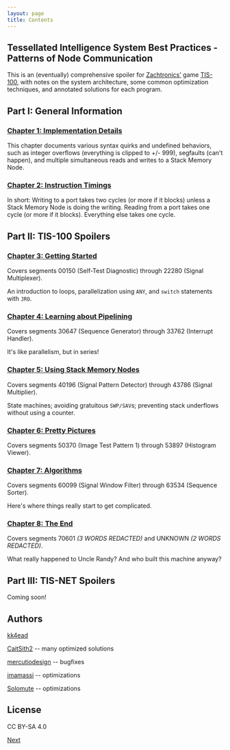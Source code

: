 ```yaml
---
layout: page
title: Contents
---
```


## Tessellated Intelligence System Best Practices - Patterns of Node Communication

This is an (eventually) comprehensive spoiler for [Zachtronics'](http://www.zachtronics.com/) game [TIS-100](http://www.zachtronics.com/tis-100/), with notes on the system architecture, some common optimization techniques, and annotated solutions for each program.

## Part I: General Information

### [Chapter 1: Implementation Details](chapter01.html)

This chapter documents various syntax quirks and undefined behaviors, such as integer overflows (everything is clipped to +/- 999), segfaults (can't happen), and multiple simultaneous reads and writes to a Stack Memory Node.

### [Chapter 2: Instruction Timings](chapter02.html)

In short: Writing to a port takes two cycles (or more if it blocks) unless a Stack Memory Node is doing the writing. Reading from a port takes one cycle (or more if it blocks). Everything else takes one cycle.

## Part II: TIS-100 Spoilers

### [Chapter 3: Getting Started](chapter03.html)

Covers segments 00150 (Self-Test Diagnostic) through 22280 (Signal Multiplexer).

An introduction to loops, parallelization using `ANY`, and `switch` statements with `JRO`.

### [Chapter 4: Learning about Pipelining](chapter04.html)

Covers segments 30647 (Sequence Generator) through 33762 (Interrupt Handler).

It's like parallelism, but in series!

### [Chapter 5: Using Stack Memory Nodes](chapter05.html)

Covers segments 40196 (Signal Pattern Detector) through 43786 (Signal Multiplier).

State machines; avoiding gratuitous `SWP/SAV`s; preventing stack underflows without using a counter.

### [Chapter 6: Pretty Pictures](chapter06.html)

Covers segments 50370 (Image Test Pattern 1) through 53897 (Histogram Viewer).

### [Chapter 7: Algorithms](chapter07.html)

Covers segments 60099 (Signal Window Filter) through 63534 (Sequence Sorter).

Here's where things really start to get complicated.

### [Chapter 8: The End](chapter08.html)

Covers segments 70601 *(3 WORDS REDACTED)* and UNKNOWN *(2 WORDS REDACTED)*.

What really happened to Uncle Randy? And who built this machine anyway?

## Part III: TIS-NET Spoilers

Coming soon!

## Authors

[kk4ead](https://github.com/kk4ead)

[CaitSith2](https://github.com/CaitSith2) -- many optimized solutions

[mercutiodesign](https://github.com/mercutiodesign) -- bugfixes

[imamassi](https://github.com/imamassi) -- optimizations

[Solomute](https://github.com/Solomute) -- optimizations

## License

CC BY-SA 4.0

[Next](chapter01.html)
